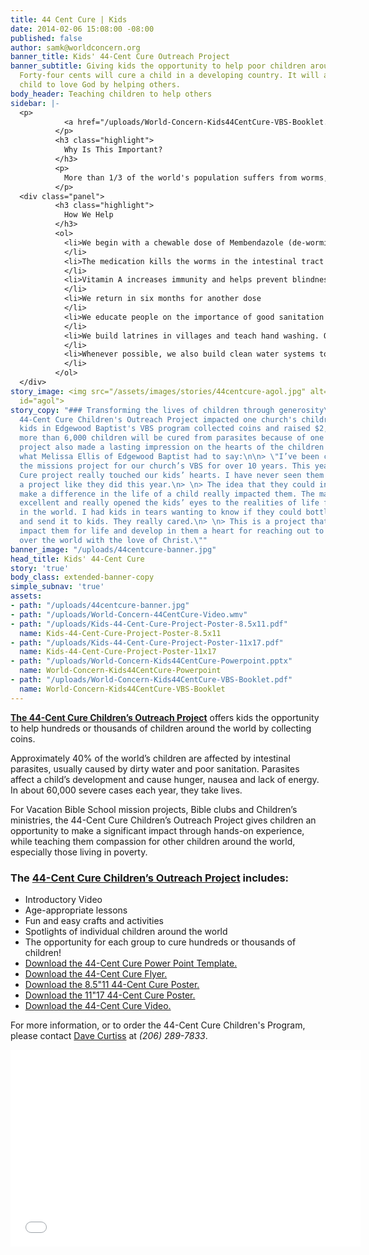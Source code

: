```yaml
---
title: 44 Cent Cure | Kids
date: 2014-02-06 15:08:00 -08:00
published: false
author: samk@worldconcern.org
banner_title: Kids' 44-Cent Cure Outreach Project
banner_subtitle: Giving kids the opportunity to help poor children around the world.
  Forty-four cents will cure a child in a developing country. It will also teach a
  child to love God by helping others.
body_header: Teaching children to help others
sidebar: |-
  <p>
            <a href="/uploads/World-Concern-Kids44CentCure-VBS-Booklet.pdf" title="Download the Booklet" class="button secondary large-12">Download Now »</a>
          </p>
          <h3 class="highlight">
            Why Is This Important?
          </h3>
          <p>
            More than 1/3 of the world's population suffers from worms, with the most intense infections in children and the poor. Infection can negatively impact all aspects of a child's development. Worms are often ingested as eggs through contaminated water. They grow in the intestines of their host and cause many problems.
          </p>
  <div class="panel">
          <h3 class="highlight">
            How We Help
          </h3>
          <ol>
            <li>We begin with a chewable dose of Membendazole (de-worming medication) and vitamin A
            </li>
            <li>The medication kills the worms in the intestinal tract and the vitamin supplement helps it work
            </li>
            <li>Vitamin A increases immunity and helps prevent blindness
            </li>
            <li>We return in six months for another dose
            </li>
            <li>We educate people on the importance of good sanitation and hygiene in order to keep the worms away
            </li>
            <li>We build latrines in villages and teach hand washing. Often, children learn about germs for the first time
            </li>
            <li>Whenever possible, we also build clean water systems to prevent the worms from returning
            </li>
          </ol>
  </div>
story_image: <img src="/assets/images/stories/44centcure-agol.jpg" alt="Agol" class="beneficiary-image"
  id="agol">
story_copy: "### Transforming the lives of children through generosity\n\n**How the
  44-Cent Cure Children's Outreach Project impacted one church's children's ministry**\n\nThe
  kids in Edgewood Baptist's VBS program collected coins and raised $2,834! That means
  more than 6,000 children will be cured from parasites because of one group of kids!\n\nThe
  project also made a lasting impression on the hearts of the children involved. Here's
  what Melissa Ellis of Edgewood Baptist had to say:\n\n> \"I’ve been coordinating
  the missions project for our church’s VBS for over 10 years. This year’s 44-Cent
  Cure project really touched our kids’ hearts. I have never seen them connect with
  a project like they did this year.\n> \n> The idea that they could individually
  make a difference in the life of a child really impacted them. The materials were
  excellent and really opened the kids’ eyes to the realities of life for many children
  in the world. I had kids in tears wanting to know if they could bottle up our water
  and send it to kids. They really cared.\n> \n> This is a project that will hopefully
  impact them for life and develop in them a heart for reaching out to people all
  over the world with the love of Christ.\""
banner_image: "/uploads/44centcure-banner.jpg"
head_title: Kids' 44-Cent Cure
story: 'true'
body_class: extended-banner-copy
simple_subnav: 'true'
assets:
- path: "/uploads/44centcure-banner.jpg"
- path: "/uploads/World-Concern-44CentCure-Video.wmv"
- path: "/uploads/Kids-44-Cent-Cure-Project-Poster-8.5x11.pdf"
  name: Kids-44-Cent-Cure-Project-Poster-8.5x11
- path: "/uploads/Kids-44-Cent-Cure-Project-Poster-11x17.pdf"
  name: Kids-44-Cent-Cure-Project-Poster-11x17
- path: "/uploads/World-Concern-Kids44CentCure-Powerpoint.pptx"
  name: World-Concern-Kids44CentCure-Powerpoint
- path: "/uploads/World-Concern-Kids44CentCure-VBS-Booklet.pdf"
  name: World-Concern-Kids44CentCure-VBS-Booklet
---
```


**[The 44-Cent Cure Children’s Outreach Project](/uploads/World-Concern-Kids44CentCure-VBS-Booklet.pdf)** offers kids the opportunity to help hundreds or thousands of children around the world by collecting coins.

Approximately 40% of the world’s children are affected by intestinal parasites, usually caused by dirty water and poor sanitation. Parasites affect a child’s development and cause hunger, nausea and lack of energy. In about 60,000 severe cases each year, they take lives.

For Vacation Bible School mission projects, Bible clubs and Children’s ministries, the 44-Cent Cure Children’s Outreach Project gives children an opportunity to make a significant impact through hands-on experience, while teaching them compassion for other children around the world, especially those living in poverty.

<div class="panel">
          <h3>The <a href="/uploads/World-Concern-Kids44CentCure-VBS-Booklet.pdf" title="Download the Booklet">44-Cent Cure Children’s Outreach Project</a> includes:</h3>
          <ul>
            <li>Introductory Video
            </li>
            <li>Age-appropriate lessons
            </li>
            <li>Fun and easy crafts and activities
            </li>
            <li>Spotlights of individual children around the world
            </li>
            <li>The opportunity for each group to cure hundreds or thousands of children!
            </li>
            <li><a href="/uploads/World-Concern-Kids44CentCure-Powerpoint.pptx">Download the 44-Cent Cure Power Point Template.</a>
            </li>
            <li><a href="/assets/documents/World-Concern-Kids44CentCure-Flyer.pdf">Download the 44-Cent Cure Flyer.</a>
            </li>
            <li><a href="/uploads/Kids-44-Cent-Cure-Project-Poster-8.5x11.pdf">Download the 8.5"11 44-Cent Cure Poster.</a>
            </li>
            <li><a href="/uploads/Kids-44-Cent-Cure-Project-Poster-11x17.pdf">Download the 11"17 44-Cent Cure Poster.</a>
            </li>
            <li><a href="/uploads/World-Concern-44CentCure-Video.wmv">Download the 44-Cent Cure Video.</a>
            </li>
          </ul>
          <p>For more information, or to order the 44-Cent Cure Children's Program, please contact <a href="mailto:dcurtiss@worldconcern.org?subject=Kids' 44-Cent Cure" title="Email Dave">Dave Curtiss</a> at <em>(206) 289-7833</em>.</p>
</div>
<div class="flex-video widescreen"><iframe width="560" height="315" src="//www.youtube.com/embed/cEcSU2k57so?rel=0?controls=0" frameborder="0" allowfullscreen=""></iframe></div>
